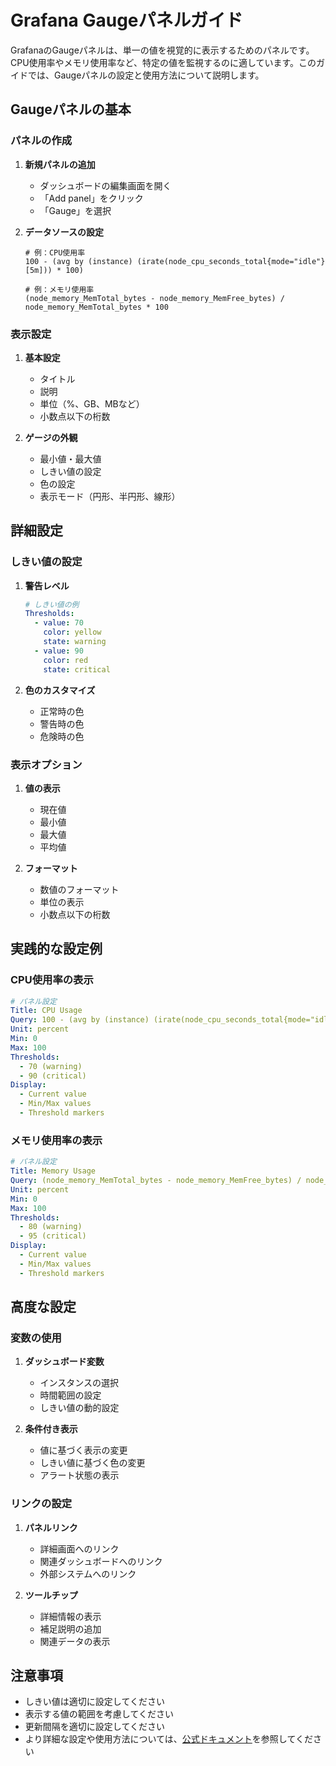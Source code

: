 # Grafana Gaugeパネルガイド

GrafanaのGaugeパネルは、単一の値を視覚的に表示するためのパネルです。CPU使用率やメモリ使用率など、特定の値を監視するのに適しています。このガイドでは、Gaugeパネルの設定と使用方法について説明します。

## Gaugeパネルの基本

### パネルの作成

1. **新規パネルの追加**
   - ダッシュボードの編集画面を開く
   - 「Add panel」をクリック
   - 「Gauge」を選択

2. **データソースの設定**
   ```promql
   # 例：CPU使用率
   100 - (avg by (instance) (irate(node_cpu_seconds_total{mode="idle"}[5m])) * 100)
   
   # 例：メモリ使用率
   (node_memory_MemTotal_bytes - node_memory_MemFree_bytes) / node_memory_MemTotal_bytes * 100
   ```

### 表示設定

1. **基本設定**
   - タイトル
   - 説明
   - 単位（%、GB、MBなど）
   - 小数点以下の桁数

2. **ゲージの外観**
   - 最小値・最大値
   - しきい値の設定
   - 色の設定
   - 表示モード（円形、半円形、線形）

## 詳細設定

### しきい値の設定

1. **警告レベル**
   ```yaml
   # しきい値の例
   Thresholds:
     - value: 70
       color: yellow
       state: warning
     - value: 90
       color: red
       state: critical
   ```

2. **色のカスタマイズ**
   - 正常時の色
   - 警告時の色
   - 危険時の色

### 表示オプション

1. **値の表示**
   - 現在値
   - 最小値
   - 最大値
   - 平均値

2. **フォーマット**
   - 数値のフォーマット
   - 単位の表示
   - 小数点以下の桁数

## 実践的な設定例

### CPU使用率の表示

```yaml
# パネル設定
Title: CPU Usage
Query: 100 - (avg by (instance) (irate(node_cpu_seconds_total{mode="idle"}[5m])) * 100)
Unit: percent
Min: 0
Max: 100
Thresholds:
  - 70 (warning)
  - 90 (critical)
Display:
  - Current value
  - Min/Max values
  - Threshold markers
```

### メモリ使用率の表示

```yaml
# パネル設定
Title: Memory Usage
Query: (node_memory_MemTotal_bytes - node_memory_MemFree_bytes) / node_memory_MemTotal_bytes * 100
Unit: percent
Min: 0
Max: 100
Thresholds:
  - 80 (warning)
  - 95 (critical)
Display:
  - Current value
  - Min/Max values
  - Threshold markers
```

## 高度な設定

### 変数の使用

1. **ダッシュボード変数**
   - インスタンスの選択
   - 時間範囲の設定
   - しきい値の動的設定

2. **条件付き表示**
   - 値に基づく表示の変更
   - しきい値に基づく色の変更
   - アラート状態の表示

### リンクの設定

1. **パネルリンク**
   - 詳細画面へのリンク
   - 関連ダッシュボードへのリンク
   - 外部システムへのリンク

2. **ツールチップ**
   - 詳細情報の表示
   - 補足説明の追加
   - 関連データの表示

## 注意事項

- しきい値は適切に設定してください
- 表示する値の範囲を考慮してください
- 更新間隔を適切に設定してください
- より詳細な設定や使用方法については、[公式ドキュメント](https://grafana.com/docs/grafana/latest/panels/visualizations/gauge/)を参照してください 
